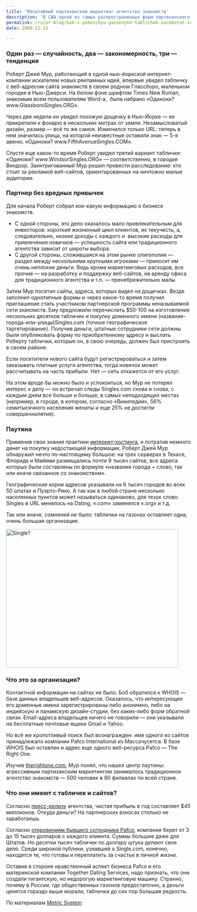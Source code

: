 ```yaml
---
title: 'Масштабный партизанский маркетинг агентства знакомств'
description: 'В США одной из самых распространенных форм партизанского маркетинга являются газонные таблички. Промоутеры расставляют их на частных и общественных лужайках либо с разрешения хозяев, либо без оного. Таким образом продвигаются все: от слесарей-сантехников до кандидатов в президенты.'
permalink: /ru/pr-blog/kak-s-pomoschyu-gazonnykh-tablichek-zarabotat-za-god-45-millionov
date: 2008-12-11

---
```


<h3>Один раз — случайность, два — закономерность, три — тенденция</h3>
<p>Роберт Джей Мур, работающий в одной нью-йоркской интернет-компании искателем новых рекламных идей, впервые увидел табличку с веб-адресом сайта знакомств в своем родном Глассборо, маленьком городке в Нью-Джерси. На белом фоне шрифтом Times New Roman, знакомым всем пользователям Word-a,  была набрано «Одиноки? www.GlassboroSingles.ORG».</p>
<p>Через две недели он увидел похожую дощечку в Нью-Йорке — ее прикрепили к фонарю в нескольких метрах от земли. Незамысловатый дизайн, размер — всё то же самое. Изменился только URL: теперь в нем значилась улица, на которой неизвестные оставили знак — 5-я авеню. «Одиноки? www.FifthAvenueSingles.COM».</p>
<p>Спустя еще какое-то время Роберт увидел третий вариант таблички: «Одиноки? www.WindsorSingles.ORG» — соответственно, в городке Виндзор. Заинтригованный Мур решил провести расследование: кто стоит за рекламой веб-сайтов, ориентированных на ничтожно малые аудитории.</p>
<h3>Партнер без вредных привычек</h3>

<p class="list-caption">Для начала Роберт собрал кое-какую информацию о бизнесе знакомств.</p>
<ul>
<li>С одной стороны, это дело оказалось мало привлекательным для инвесторов: короткий жизненный цикл клиентов, их текучесть, а, следовательно, низкие доходы с каждого и  высокие расходы для привлечения новичков — успешность сайта или традиционного агентства зависит от широты выбора.</li>
<li>С другой стороны, сложившаяся на этом рынке олигополия — раздел между несколькими крупными игроками — приносит им очень неплохие деньги. Ведь кроме маркетинговых расходов, все прочие — на разработку и поддержку веб-сайтов, на аренду офиса для традиционного агентства и т.п. — пренебрежительно малы.</li>
</ul>
<p>Затем Мур посетил сайты, адреса, которых видел на дощечках. Везде заполнил однотипные формы и через какое-то время получил приглашение стать участником партнерской программы неназываемой сети знакомств. Ему предложили перечислить $50-100 на изготовление нескольких десятков табличек и покупку доменного имени (название-города-или-улицы)Singles.com (точное географическое таргетирование). Получив деньги, штатные сотрудники сети должны были опубликовать форму по приобретенному адресу и выслать Роберту таблички, которые он, в свою очередь, должен был пристроить в своем районе.</p>
<p>Если посетители нового сайта будут регистрироваться и затем заказывать платные услуги агентства, тогда новичок может рассчитывать на часть прибыли. Нет — сеть откажется от его услуг.</p>
<p>На этом вроде бы можно было и успокоиться, но Мур не потерял интерес к делу — он встречал следы Singles.com снова и снова, с каждым днем все больше и больше, в самых неподходящих местах (например, в городе, в котором, согласно «Википедии», 56% семитысячного населения женаты и еще 25% не достигли совершеннолетия).</p>
<h3>Паутина</h3>
<p>Применив свои знания практики <a href="https://ru.wikipedia.org/wiki/%D0%A5%D0%BE%D1%81%D1%82%D0%B8%D0%BD%D0%B3" target="_blank" rel="noopener noreferrer">интернет-хостинга</a>, и потратив немного денег на покупку недостающей информации, Роберт Джей Мур обнаружил нечто по-настоящему большое: на трех серверах в Техасе, Флориде и Майями размещались почти 9 тысяч сайтов, все адреса которых были составлены по формуле «название города + слово, так или иначе связанное со знакомством».</p>
<p>Географические корни адресов указывали на 6 тысяч городов во всех 50 штатах и Пуэрто-Рико. А так как в любой стране несколько населенных пунктов может называться одинаково, для тезок слово Singles в URL менялось на Dating, «.com» заменялся «.org» и т.д. </p>
<p>Так или иначе, сомнений не было: таблички на газонах оставляет одна, очень большая организация.</p>
<p><img src="{{ site.assets }}/img/blog/08-12/11.jpg" alt="Single?" width="470" height="377"></p>
<h3>Что это за организация?</h3>
<p>Контактной информации на сайтах не было. Боб обратился к WHOIS — базе данных владельцев веб-адресов. Оказалось, что интересующие его доменные имена зарегистрированы либо анонимно, либо на индийскую и панамскую дизайн-студии, без каких-либо форм обратной связи. Email-адреса владельцев ничего не говорили — они указывали на бесплатные почтовые ящики Gmail и Yahoo.</p>
<p>Но всё же кропотливый поиск был вознагражден: имя одного из сайтов принадлежало компании Pafco International из Массачусетса. В базе WHOIS был оставлен и адрес еще одного веб-ресурса Pafco — The Right One.</p>
<p>Изучив <a href="https://www.therightone.com/" target="_blank" rel="noopener noreferrer">therightone.com</a>, Мур понял, что нашел центр паутины: агрессивным партизанским маркетингом занималось традиционное агентство знакомств — 500 человек в 80 филиалах по всей стране.</p>
<h3>Что они имеют с табличек и сайтов?</h3>
<p>Согласно <a href="https://www.1888pressrelease.com/what-not-to-reveal-advice-from-dating-expert-paul-falzone-c-pr-8m71u1n6b.html" target="_blank" rel="noopener noreferrer">пресс-релизу</a> агентства, чистая прибыль в год составляет $45 миллионов. Откуда деньги? На партнерских взносах столько не заработаешь.</p>
<p>Согласно <a href="https://www.ripoffreport.com/reports/0/311/RipOff0311000.htm" target="_blank" rel="noopener noreferrer">откровениям бывшего сотрудника Pafco</a>, компания берет от 3 до 15 тысяч долларов с каждого клиента. Суммы большие даже для Штатов. Но десятки тысяч табличек по доллару штука делают свое дело. Среди широкой публики, узнавшей о Single.com, конечно, находятся те, что готовы и переплатить за счастье в личной жизни.</p>
<p>Оставив в стороне нравственный аспект бизнеса Pafco и его материнской компании Together Dating Services, надо признать, что они создали гигантскую, но недорогую маркетинговую машину. Странно, почему в России, где общественных газонов предостаточно, а деньги ценятся гораздо выше морали, таблички до сих пор большая редкость.</p>
<p>По материалам <a href="https://themetricsystem.rjmetrics.com/2008/11/06/single-lawn-signs-conquer-the-american-landscape/" target="_blank" rel="noopener noreferrer">Metric System</a></p>

